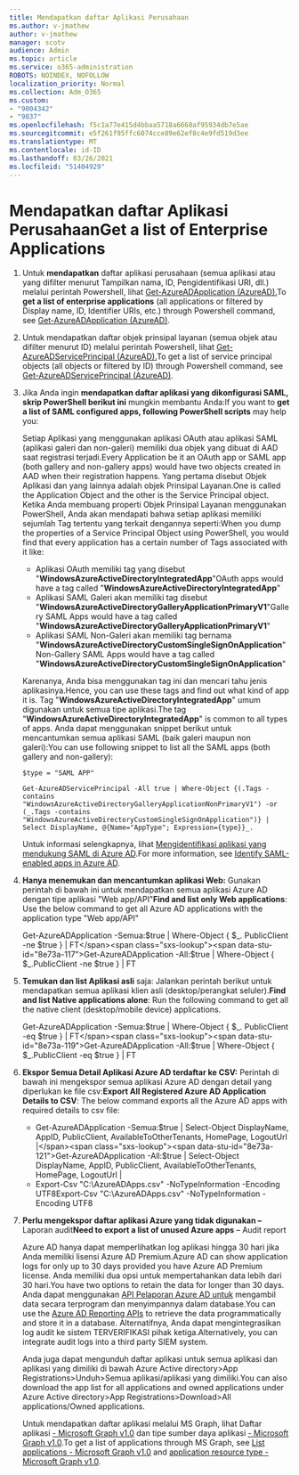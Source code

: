 ```yaml
---
title: Mendapatkan daftar Aplikasi Perusahaan
ms.author: v-jmathew
author: v-jmathew
manager: scotv
audience: Admin
ms.topic: article
ms.service: o365-administration
ROBOTS: NOINDEX, NOFOLLOW
localization_priority: Normal
ms.collection: Adm_O365
ms.custom:
- "9004342"
- "9837"
ms.openlocfilehash: f5c1a77e415d4bbaa5718a6668af95934db7e5ae
ms.sourcegitcommit: e5f261f95ffc6074cce89e62ef8c4e9fd519d3ee
ms.translationtype: MT
ms.contentlocale: id-ID
ms.lasthandoff: 03/26/2021
ms.locfileid: "51404929"
---
```

# <a name="get-a-list-of-enterprise-applications"></a><span data-ttu-id="8e73a-102">Mendapatkan daftar Aplikasi Perusahaan</span><span class="sxs-lookup"><span data-stu-id="8e73a-102">Get a list of Enterprise Applications</span></span>

1. <span data-ttu-id="8e73a-103">Untuk **mendapatkan** daftar aplikasi perusahaan (semua aplikasi atau yang difilter menurut Tampilkan nama, ID, Pengidentifikasi URI, dll.) melalui perintah Powershell, lihat [Get-AzureADApplication (AzureAD).](https://docs.microsoft.com/powershell/module/azuread/get-azureadapplication)</span><span class="sxs-lookup"><span data-stu-id="8e73a-103">To **get a list of enterprise applications** (all applications or filtered by Display name, ID, Identifier URIs, etc.) through Powershell command, see [Get-AzureADApplication (AzureAD)](https://docs.microsoft.com/powershell/module/azuread/get-azureadapplication).</span></span>
2. <span data-ttu-id="8e73a-104">Untuk mendapatkan daftar objek prinsipal layanan (semua objek atau difilter menurut ID) melalui perintah Powershell, lihat [Get-AzureADServicePrincipal (AzureAD).](https://docs.microsoft.com/powershell/module/azuread/get-azureadserviceprincipal)</span><span class="sxs-lookup"><span data-stu-id="8e73a-104">To get a list of service principal objects (all objects or filtered by ID) through Powershell command, see [Get-AzureADServicePrincipal (AzureAD)](https://docs.microsoft.com/powershell/module/azuread/get-azureadserviceprincipal).</span></span>
3. <span data-ttu-id="8e73a-105">Jika Anda ingin **mendapatkan daftar aplikasi yang dikonfigurasi SAML, skrip PowerShell berikut ini** mungkin membantu Anda:</span><span class="sxs-lookup"><span data-stu-id="8e73a-105">If you want to **get a list of SAML configured apps, following PowerShell scripts** may help you:</span></span>

    <span data-ttu-id="8e73a-106">Setiap Aplikasi yang menggunakan aplikasi OAuth atau aplikasi SAML (aplikasi galeri dan non-galeri) memiliki dua objek yang dibuat di AAD saat registrasi terjadi.</span><span class="sxs-lookup"><span data-stu-id="8e73a-106">Every Application be it an OAuth app or SAML app (both gallery and non-gallery apps) would have two objects created in AAD when their registration happens.</span></span> <span data-ttu-id="8e73a-107">Yang pertama disebut Objek Aplikasi dan yang lainnya adalah objek Prinsipal Layanan.</span><span class="sxs-lookup"><span data-stu-id="8e73a-107">One is called the Application Object and the other is the Service Principal object.</span></span> <span data-ttu-id="8e73a-108">Ketika Anda membuang properti Objek Prinsipal Layanan menggunakan PowerShell, Anda akan mendapati bahwa setiap aplikasi memiliki sejumlah Tag tertentu yang terkait dengannya seperti:</span><span class="sxs-lookup"><span data-stu-id="8e73a-108">When you dump the properties of a Service Principal Object using PowerShell, you would find that every application has a certain number of Tags associated with it like:</span></span>

    - <span data-ttu-id="8e73a-109">Aplikasi OAuth memiliki tag yang disebut "**WindowsAzureActiveDirectoryIntegratedApp**"</span><span class="sxs-lookup"><span data-stu-id="8e73a-109">OAuth apps would have a tag called "**WindowsAzureActiveDirectoryIntegratedApp**"</span></span>
    - <span data-ttu-id="8e73a-110">Aplikasi SAML Galeri akan memiliki tag disebut "**WindowsAzureActiveDirectoryGalleryApplicationPrimaryV1**"</span><span class="sxs-lookup"><span data-stu-id="8e73a-110">Gallery SAML Apps would have a tag called "**WindowsAzureActiveDirectoryGalleryApplicationPrimaryV1**"</span></span>
    - <span data-ttu-id="8e73a-111">Aplikasi SAML Non-Galeri akan memiliki tag bernama "**WindowsAzureActiveDirectoryCustomSingleSignOnApplication**"</span><span class="sxs-lookup"><span data-stu-id="8e73a-111">Non-Gallery SAML Apps would have a tag called "**WindowsAzureActiveDirectoryCustomSingleSignOnApplication**"</span></span>

    <span data-ttu-id="8e73a-112">Karenanya, Anda bisa menggunakan tag ini dan mencari tahu jenis aplikasinya.</span><span class="sxs-lookup"><span data-stu-id="8e73a-112">Hence, you can use these tags and find out what kind of app it is.</span></span> <span data-ttu-id="8e73a-113">Tag "**WindowsAzureActiveDirectoryIntegratedApp**" umum digunakan untuk semua tipe aplikasi.</span><span class="sxs-lookup"><span data-stu-id="8e73a-113">The tag "**WindowsAzureActiveDirectoryIntegratedApp**" is common to all types of apps.</span></span> <span data-ttu-id="8e73a-114">Anda dapat menggunakan snippet berikut untuk mencantumkan semua aplikasi SAML (baik galeri maupun non galeri):</span><span class="sxs-lookup"><span data-stu-id="8e73a-114">You can use following snippet to list all the SAML apps (both gallery and non-gallery):</span></span>

    `$type = "SAML APP"`

    `Get-AzureADServicePrincipal -All true | Where-Object {(.Tags -contains "WindowsAzureActiveDirectoryGalleryApplicationNonPrimaryV1") -or (_.Tags -contains "WindowsAzureActiveDirectoryCustomSingleSignOnApplication")} | Select DisplayName, @{Name="AppType"; Expression={type}}_.`

    <span data-ttu-id="8e73a-115">Untuk informasi selengkapnya, lihat [Mengidentifikasi aplikasi yang mendukung SAML di Azure AD](https://docs.microsoft.com/answers/questions/24259/identify-saml-enabled-apps-in-azure-ad.html).</span><span class="sxs-lookup"><span data-stu-id="8e73a-115">For more information, see [Identify SAML-enabled apps in Azure AD](https://docs.microsoft.com/answers/questions/24259/identify-saml-enabled-apps-in-azure-ad.html).</span></span>

4. <span data-ttu-id="8e73a-116">**Hanya menemukan dan mencantumkan aplikasi Web:** Gunakan perintah di bawah ini untuk mendapatkan semua aplikasi Azure AD dengan tipe aplikasi "Web app/API"</span><span class="sxs-lookup"><span data-stu-id="8e73a-116">**Find and list only Web applications**: Use the below command to get all Azure AD applications with the application type "Web app/API"</span></span>

    <span data-ttu-id="8e73a-117">Get-AzureADApplication -Semua:$true | Where-Object { $_. PublicClient -ne $true } | FT</span><span class="sxs-lookup"><span data-stu-id="8e73a-117">Get-AzureADApplication -All:$true | Where-Object { $_.PublicClient -ne $true } | FT</span></span>
5. <span data-ttu-id="8e73a-118">**Temukan dan list Aplikasi asli** saja: Jalankan perintah berikut untuk mendapatkan semua aplikasi klien asli (desktop/perangkat seluler).</span><span class="sxs-lookup"><span data-stu-id="8e73a-118">**Find and list Native applications alone**: Run the following command to get all the native client (desktop/mobile device) applications.</span></span>

    <span data-ttu-id="8e73a-119">Get-AzureADApplication -Semua:$true | Where-Object { $_. PublicClient -eq $true } | FT</span><span class="sxs-lookup"><span data-stu-id="8e73a-119">Get-AzureADApplication -All:$true | Where-Object { $_.PublicClient -eq $true } | FT</span></span>
6. <span data-ttu-id="8e73a-120">**Ekspor Semua Detail Aplikasi Azure AD terdaftar ke CSV:** Perintah di bawah ini mengekspor semua aplikasi Azure AD dengan detail yang diperlukan ke file csv:</span><span class="sxs-lookup"><span data-stu-id="8e73a-120">**Export All Registered Azure AD Application Details to CSV**: The below command exports all the Azure AD apps with required details to csv file:</span></span>

    - <span data-ttu-id="8e73a-121">Get-AzureADApplication -Semua:$true | Select-Object DisplayName, AppID, PublicClient, AvailableToOtherTenants, HomePage, LogoutUrl |</span><span class="sxs-lookup"><span data-stu-id="8e73a-121">Get-AzureADApplication -All:$true | Select-Object DisplayName, AppID, PublicClient, AvailableToOtherTenants, HomePage, LogoutUrl |</span></span>
    - <span data-ttu-id="8e73a-122">Export-Csv "C:\AzureADApps.csv" -NoTypeInformation -Encoding UTF8</span><span class="sxs-lookup"><span data-stu-id="8e73a-122">Export-Csv "C:\AzureADApps.csv" -NoTypeInformation -Encoding UTF8</span></span>

7. <span data-ttu-id="8e73a-123">**Perlu mengekspor daftar aplikasi Azure yang tidak digunakan –** Laporan audit</span><span class="sxs-lookup"><span data-stu-id="8e73a-123">**Need to export a list of unused Azure apps** – Audit report</span></span>

    <span data-ttu-id="8e73a-124">Azure AD hanya dapat memperlihatkan log aplikasi hingga 30 hari jika Anda memiliki lisensi Azure AD Premium.</span><span class="sxs-lookup"><span data-stu-id="8e73a-124">Azure AD can show application logs for only up to 30 days provided you have Azure AD Premium license.</span></span>
    <span data-ttu-id="8e73a-125">Anda memiliki dua opsi untuk mempertahankan data lebih dari 30 hari.</span><span class="sxs-lookup"><span data-stu-id="8e73a-125">You have two options to retain the data for longer than 30 days.</span></span> <span data-ttu-id="8e73a-126">Anda dapat menggunakan [API Pelaporan Azure AD untuk](https://docs.microsoft.com/azure/active-directory/reports-monitoring/concept-reporting-api) mengambil data secara terprogram dan menyimpannya dalam database.</span><span class="sxs-lookup"><span data-stu-id="8e73a-126">You can use the [Azure AD Reporting APIs](https://docs.microsoft.com/azure/active-directory/reports-monitoring/concept-reporting-api) to retrieve the data programmatically and store it in a database.</span></span> <span data-ttu-id="8e73a-127">Alternatifnya, Anda dapat mengintegrasikan log audit ke sistem TERVERIFIKASI pihak ketiga.</span><span class="sxs-lookup"><span data-stu-id="8e73a-127">Alternatively, you can integrate audit logs into a third party SIEM system.</span></span>

    <span data-ttu-id="8e73a-128">Anda juga dapat mengunduh daftar aplikasi untuk semua aplikasi dan aplikasi yang dimiliki di bawah Azure Active directory>App Registrations>Unduh>Semua aplikasi/aplikasi yang dimiliki.</span><span class="sxs-lookup"><span data-stu-id="8e73a-128">You can also download the app list for all applications and owned applications under Azure Active directory>App Registrations>Download>All applications/Owned applications.</span></span>

    <span data-ttu-id="8e73a-129">Untuk mendapatkan daftar aplikasi melalui MS Graph, lihat Daftar aplikasi [- Microsoft Graph v1.0](https://docs.microsoft.com/graph/api/application-list) dan tipe sumber daya aplikasi [- Microsoft Graph v1.0](https://docs.microsoft.com/graph/api/resources/application).</span><span class="sxs-lookup"><span data-stu-id="8e73a-129">To get a list of applications through MS Graph, see [List applications - Microsoft Graph v1.0](https://docs.microsoft.com/graph/api/application-list) and [application resource type - Microsoft Graph v1.0](https://docs.microsoft.com/graph/api/resources/application).</span></span>
